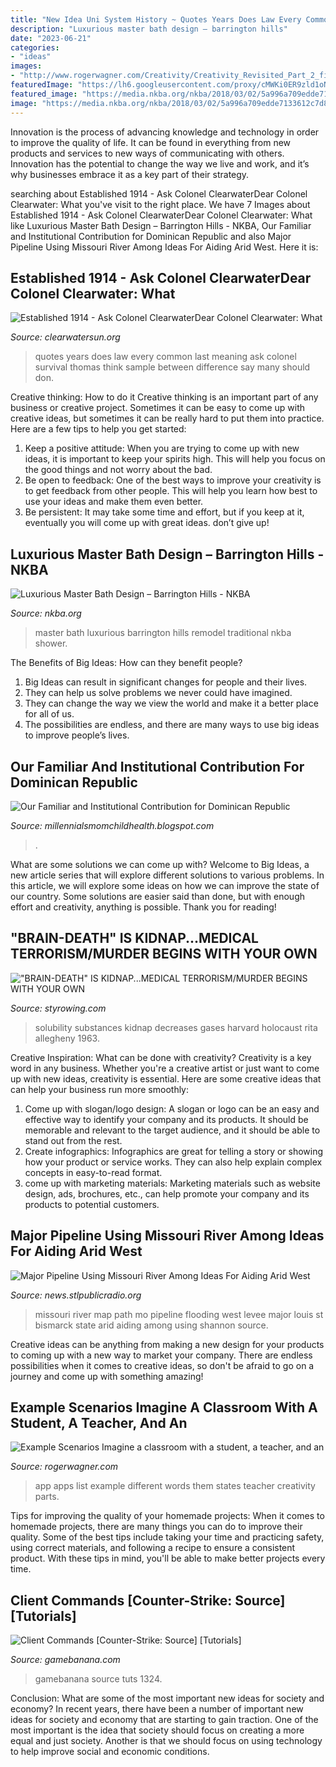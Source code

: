 ```yaml
---
title: "New Idea Uni System History ~ Quotes Years Does Law Every Common Last Meaning Ask Colonel Survival Thomas Think Sample Between Difference Say Many Should Don"
description: "Luxurious master bath design – barrington hills"
date: "2023-06-21"
categories:
- "ideas"
images:
- "http://www.rogerwagner.com/Creativity/Creativity_Revisited_Part_2_files/droppedImage_1.jpg"
featuredImage: "https://lh6.googleusercontent.com/proxy/cMWKi0ER9zld1oNX5MXN189Par23c5LD8vsgtfgnPUylO00PsjFjb8hhsNj-TPw-H3CRpIWXTVuurhHPVWGLbL_8ru0=w1200-h630-n-k-no-nu"
featured_image: "https://media.nkba.org/nkba/2018/03/02/5a996a709edde7133612c7d8/luxurious-master-bath-design-barrington-hills-by-gail-drury-1920x1920.jpg"
image: "https://media.nkba.org/nkba/2018/03/02/5a996a709edde7133612c7d8/luxurious-master-bath-design-barrington-hills-by-gail-drury-1920x1920.jpg"
---
```



Innovation is the process of advancing knowledge and technology in order to improve the quality of life. It can be found in everything from new products and services to new ways of communicating with others. Innovation has the potential to change the way we live and work, and it’s why businesses embrace it as a key part of their strategy.

	

		
searching about Established 1914 - ﻿Ask Colonel ClearwaterDear Colonel Clearwater: What you've visit to the right place. We have 7 Images about Established 1914 - ﻿Ask Colonel ClearwaterDear Colonel Clearwater: What like Luxurious Master Bath Design – Barrington Hills - NKBA, Our Familiar and Institutional Contribution for Dominican Republic and also Major Pipeline Using Missouri River Among Ideas For Aiding Arid West. Here it is:
		
    
## Established 1914 - ﻿Ask Colonel ClearwaterDear Colonel Clearwater: What

<img loading=lazy src="http://clearwatersun.org/yahoo_site_admin/assets/images/col_cw_from_equinox_issue.98192504_std.png" onerror="this.onerror=null;this.src='https://tse2.mm.bing.net/th?id=OIP.UVUSZrs7f8DVfAAK3ts4rgHaLa&amp;pid=15.1';" alt="Established 1914 - ﻿Ask Colonel ClearwaterDear Colonel Clearwater: What">

_Source: clearwatersun.org_

>quotes years does law every common last meaning ask colonel survival thomas think sample between difference say many should don. 

	

Creative thinking: How to do it
Creative thinking is an important part of any business or creative project. Sometimes it can be easy to come up with creative ideas, but sometimes it can be really hard to put them into practice. Here are a few tips to help you get started: 
1. Keep a positive attitude: When you are trying to come up with new ideas, it is important to keep your spirits high. This will help you focus on the good things and not worry about the bad. 
2. Be open to feedback: One of the best ways to improve your creativity is to get feedback from other people. This will help you learn how best to use your ideas and make them even better. 
3. Be persistent: It may take some time and effort, but if you keep at it, eventually you will come up with great ideas. don’t give up!

    
## Luxurious Master Bath Design – Barrington Hills - NKBA

<img loading=lazy src="https://media.nkba.org/nkba/2018/03/02/5a996a709edde7133612c7d8/luxurious-master-bath-design-barrington-hills-by-gail-drury-1920x1920.jpg" onerror="this.onerror=null;this.src='https://tse2.mm.bing.net/th?id=OIP.bC8hAtSJnLQTbPSTJcVwGgHaIy&amp;pid=15.1';" alt="Luxurious Master Bath Design – Barrington Hills - NKBA">

_Source: nkba.org_

>master bath luxurious barrington hills remodel traditional nkba shower. 

	

The Benefits of Big Ideas: How can they benefit people?
1. Big Ideas can result in significant changes for people and their lives.
2. They can help us solve problems we never could have imagined.
3. They can change the way we view the world and make it a better place for all of us.
4. The possibilities are endless, and there are many ways to use big ideas to improve people’s lives.

    
## Our Familiar And Institutional Contribution For Dominican Republic

<img loading=lazy src="https://lh6.googleusercontent.com/proxy/cMWKi0ER9zld1oNX5MXN189Par23c5LD8vsgtfgnPUylO00PsjFjb8hhsNj-TPw-H3CRpIWXTVuurhHPVWGLbL_8ru0=w1200-h630-n-k-no-nu" onerror="this.onerror=null;this.src='https://tse4.mm.bing.net/th?id=OIP.iIQhOs-VSEK51pYwez3RDgHaFj&amp;pid=15.1';" alt="Our Familiar and Institutional Contribution for Dominican Republic">

_Source: millennialsmomchildhealth.blogspot.com_

>. 

	

What are some solutions we can come up with?
Welcome to Big Ideas, a new article series that will explore different solutions to various problems. In this article, we will explore some ideas on how we can improve the state of our country. Some solutions are easier said than done, but with enough effort and creativity, anything is possible. Thank you for reading!

    
## &quot;BRAIN-DEATH&quot; IS KIDNAP...MEDICAL TERRORISM/MURDER BEGINS WITH YOUR OWN

<img loading=lazy src="http://styrowing.com/images/coffeesmface.jpg" onerror="this.onerror=null;this.src='https://tse2.mm.bing.net/th?id=OIP.TVN1p-BTYk2RIpDa6ntgYgHaJ8&amp;pid=15.1';" alt="&quot;BRAIN-DEATH&quot; IS KIDNAP...MEDICAL TERRORISM/MURDER BEGINS WITH YOUR OWN">

_Source: styrowing.com_

>solubility substances kidnap decreases gases harvard holocaust rita allegheny 1963. 

	

Creative Inspiration: What can be done with creativity?
Creativity is a key word in any business. Whether you're a creative artist or just want to come up with new ideas, creativity is essential. Here are some creative ideas that can help your business run more smoothly: 
1. Come up with slogan/logo design: A slogan or logo can be an easy and effective way to identify your company and its products. It should be memorable and relevant to the target audience, and it should be able to stand out from the rest. 
2. Create infographics: Infographics are great for telling a story or showing how your product or service works. They can also help explain complex concepts in easy-to-read format. 
3. come up with marketing materials: Marketing materials such as website design, ads, brochures, etc., can help promote your company and its products to potential customers.

    
## Major Pipeline Using Missouri River Among Ideas For Aiding Arid West

<img loading=lazy src="http://mediad.publicbroadcasting.net/p/kwmu/files/styles/x_large/public/201106/MissouririvermapWikimediaCommonsviaDEMIS_Mapserver_map_created_by_Shannon1.jpg" onerror="this.onerror=null;this.src='https://tse2.mm.bing.net/th?id=OIP.XEG5w3VFP_poTWgZAIBKxQHaF4&amp;pid=15.1';" alt="Major Pipeline Using Missouri River Among Ideas For Aiding Arid West">

_Source: news.stlpublicradio.org_

>missouri river map path mo pipeline flooding west levee major louis st bismarck state arid aiding among using shannon source. 

	

Creative ideas can be anything from making a new design for your products to coming up with a new way to market your company. There are endless possibilities when it comes to creative ideas, so don't be afraid to go on a journey and come up with something amazing!

    
## Example Scenarios Imagine A Classroom With A Student, A Teacher, And An

<img loading=lazy src="http://www.rogerwagner.com/Creativity/Creativity_Revisited_Part_2_files/droppedImage_1.jpg" onerror="this.onerror=null;this.src='https://tse3.mm.bing.net/th?id=OIP.Yg7nVEaamUpGMxoO-_cAaAAAAA&amp;pid=15.1';" alt="Example Scenarios Imagine a classroom with a student, a teacher, and an">

_Source: rogerwagner.com_

>app apps list example different words them states teacher creativity parts. 

	

Tips for improving the quality of your homemade projects:
When it comes to homemade projects, there are many things you can do to improve their quality. Some of the best tips include taking your time and practicing safety, using correct materials, and following a recipe to ensure a consistent product. With these tips in mind, you'll be able to make better projects every time.

    
## Client Commands [Counter-Strike: Source] [Tutorials]

<img loading=lazy src="https://gamebanana.com/tuts/embeddables/1324?type=sd_image" onerror="this.onerror=null;this.src='https://tse3.mm.bing.net/th?id=OIP.or-zgUH2Q3XV7uZlfX_lYwHaGH&amp;pid=15.1';" alt="Client Commands [Counter-Strike: Source] [Tutorials]">

_Source: gamebanana.com_

>gamebanana source tuts 1324. 

	

Conclusion: What are some of the most important new ideas for society and economy?
In recent years, there have been a number of important new ideas for society and economy that are starting to gain traction. One of the most important is the idea that society should focus on creating a more equal and just society. Another is that we should focus on using technology to help improve social and economic conditions.


